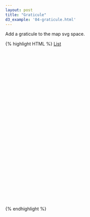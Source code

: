 ```yaml
---
layout: post
title: "Graticule"
d3_example: '04-graticule.html'
---
```


Add a graticule to the map svg space.

<div class="code-example">
{% highlight HTML %}
<!DOCTYPE html>
<html lang="en">
<head>
  <meta charset="utf-8" />
  <title>d3: Topojson Basemap</title>
  <script src="http://d3js.org/d3.v3.min.js" charset="utf-8"></script>
  <script src="http://d3js.org/topojson.v1.min.js"></script>
  <style>
  #map {
    display:block;
    width:900px;
    height:500px;
  }
  .graticule {
    fill:none;
    stroke:steelblue;
    stroke-width:1px;
    stroke-opacity:0.5;
  }
  .state {
    fill:#c0c0c0;
    stroke:white;
    stroke-width:1px;
  }
  </style>
  <!--[if IE]>
    <script src="http://html5shiv.googlecode.com/svn/trunk/html5.js"></script>
  <![endif]-->
</head>


<body>
  <a href="index.html">List</a>
  <div id="map"></div>

  <script>
  var width = 900, 
    height = 480;  

  projection = d3.geo.albers() 
    .scale(1000)
    .translate([width / 2, height / 2])
    .precision(.1);

  path = d3.geo.path()  
    .projection(projection);  

  graticule = d3.geo.graticule(); 

  svg = d3.select("#map").append("svg")   
    .attr("width", width)
    .attr("height", height);

  svg.append("path")    
    .datum(graticule)
    .attr("class", "graticule")
    .attr("d", path);

  d3.json("data/admin1_poly_topo.json", function(error,state) {
    svg.selectAll(".state")   
      .data(topojson.feature(state, state.objects.admin1_poly).features)  
      .enter().append("path") 
      .attr("class", "state") 
      .attr("d", path);
  });
  </script>
</body>
</html>
{% endhighlight %}
</div>